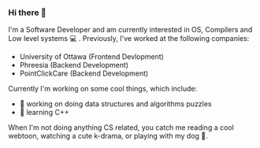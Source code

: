 ### Hi there 👋

 I'm a Software Developer and am currently interested in OS, Compilers and Low level systems 💻 . Previously, I've worked at the following companies:   
 
- University of Ottawa (Frontend Devlopment)
- Phreesia (Backend Development)
- PointClickCare (Backend Development) 

Currently I'm working on some cool things, which include: 
 
- 🔭 working on doing data structures and algorithms puzzles
- 🌱 learning C++  


When I'm not doing anything CS related, you catch me reading a cool webtoon, watching a cute k-drama, or playing with my dog 🐶.
